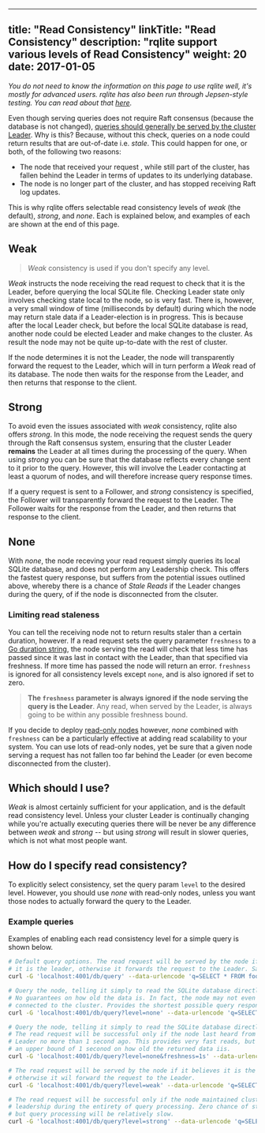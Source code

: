 
---
title: "Read Consistency"
linkTitle: "Read Consistency"
description: "rqlite support various levels of Read Consistency"
weight: 20
date: 2017-01-05
---

_You do not need to know the information on this page to use rqlite well, it's mostly for advanced users. rqlite has also been run through Jepsen-style testing. You can read about that [here](https://github.com/wildarch/jepsen.rqlite/blob/main/doc/blog.md)._

Even though serving queries does not require Raft consensus (because the database is not changed), [queries should generally be served by the cluster Leader](https://github.com/rqlite/rqlite/issues/5). Why is this? Because, without this check, queries on a node could return results that are out-of-date i.e. _stale_.  This could happen for one, or both, of the following two reasons:

 * The node that received your request , while still part of the cluster, has fallen behind the Leader in terms of updates to its underlying database.
 * The node is no longer part of the cluster, and has stopped receiving Raft log updates.

This is why rqlite offers selectable read consistency levels of _weak_ (the default), _strong_, and _none_. Each is explained below, and examples of each are shown at the end of this page.

## Weak
>_Weak_ consistency is used if you don't specify any level.

_Weak_ instructs the node receiving the read request to check that it is the Leader, before querying the local SQLite file. Checking Leader state only involves checking state local to the node, so is very fast. There is, however, a very small window of time (milliseconds by default) during which the node may return stale data if a Leader-election is in progress. This is because after the local Leader check, but before the local SQLite database is read, another node could be elected Leader and make changes to the cluster. As result the node may not be quite up-to-date with the rest of cluster.

If the node determines it is not the Leader, the node will transparently forward the request to the Leader, which will in turn perform a _Weak_ read of its database. The node then waits for the response from the Leader, and then returns that response to the client.

## Strong
To avoid even the issues associated with _weak_ consistency, rqlite also offers _strong_. In this mode, the node receiving the request sends the query through the Raft consensus system, ensuring that the cluster Leader **remains** the Leader at all times during the processing of the query. When using _strong_ you can be sure that the database reflects every change sent to it prior to the query. However, this will involve the Leader contacting at least a quorum of nodes, and will therefore increase query response times.

If a query request is sent to a Follower, and _strong_ consistency is specified, the Follower will transparently forward the request to the Leader. The Follower waits for the response from the Leader, and then returns that response to the client.

## None
With _none_, the node receving your read request simply queries its local SQLite database, and does not perform any Leadership check. This offers the fastest query response, but suffers from the potential issues outlined above, whereby there is a chance of _Stale Reads_ if the Leader changes during the query, of if the node is disconnected from the clsuter.

### Limiting read staleness
You can tell the receiving node not to return results staler than a certain duration, however. If a read request sets the query parameter `freshness` to a [Go duration string](https://golang.org/pkg/time/#Duration), the node serving the read will check that less time has passed since it was last in contact with the Leader, than that specified via freshness. If more time has passed the node will return an error. `freshness` is ignored for all consistency levels except `none`, and is also ignored if set to zero.

> **The `freshness` parameter is always ignored if the node serving the query is the Leader**. Any read, when served by the Leader, is always going to be within any possible freshness bound.

If you decide to deploy [read-only nodes](/docs/clustering/read-only-nodes/) however, _none_ combined with `freshness` can be a particularly effective at adding read scalability to your system. You can use lots of read-only nodes, yet be sure that a given node serving a request has not fallen too far behind the Leader (or even become disconnected from the cluster).

## Which should I use?
_Weak_ is almost certainly sufficient for your application, and is the default read consistency level. Unless your cluster Leader is continually changing while you're actually executing queries there will be never be any difference between _weak_ and _strong_ -- but using _strong_ will result in slower queries, which is not what most people want.

## How do I specify read consistency?
To explicitly select consistency, set the query param `level` to the desired level. However, you should use _none_ with read-only nodes, unless you want those nodes to actually forward the query to the Leader.

### Example queries
Examples of enabling each read consistency level for a simple query is shown below.

```bash
# Default query options. The read request will be served by the node if it believes
# it is the leader, otherwise it forwards the request to the Leader. Same as weak.
curl -G 'localhost:4001/db/query' --data-urlencode 'q=SELECT * FROM foo'

# Query the node, telling it simply to read the SQLite database directly.
# No guarantees on how old the data is. In fact, the node may not even be
# connected to the cluster. Provides the shortest possible query response time.
curl -G 'localhost:4001/db/query?level=none' --data-urlencode 'q=SELECT * FROM foo'

# Query the node, telling it simply to read the SQLite database directly.
# The read request will be successful only if the node last heard from the
# Leader no more than 1 second ago. This provides very fast reads, but sets
# an upper bound of 1 seconod on how old the returned data iis.
curl -G 'localhost:4001/db/query?level=none&freshness=1s' --data-urlencode 'q=SELECT * FROM foo'

# The read request will be served by the node if it believes it is the Leader,
# otherwise it wil forward the request to the Leader.
curl -G 'localhost:4001/db/query?level=weak' --data-urlencode 'q=SELECT * FROM foo'

# The read request will be successful only if the node maintained cluster
# leadership during the entirety of query processing. Zero chance of stale reads
# but query processing will be relatively slow.
curl -G 'localhost:4001/db/query?level=strong' --data-urlencode 'q=SELECT * FROM foo'
```
